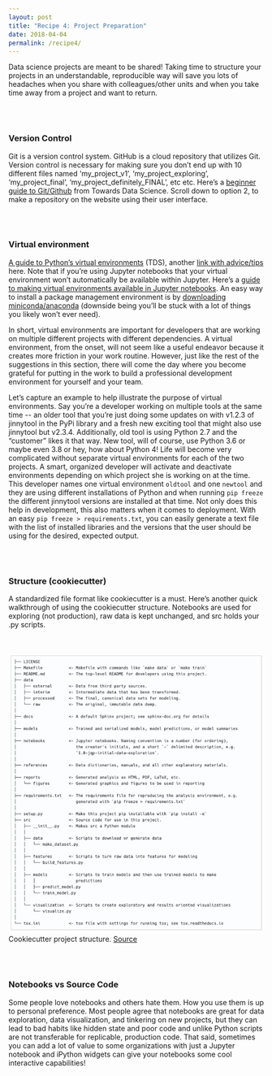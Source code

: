 ```yaml
---
layout: post
title: "Recipe 4: Project Preparation"
date: 2018-04-04
permalink: /recipe4/
---
```


Data science projects are meant to be shared! Taking time to structure your projects in an understandable, reproducible way will save you lots of headaches when you share with colleagues/other units and when you take time away from a project and want to return.

<br><br>
### Version Control
Git is a version control system. GitHub is a cloud repository that utilizes Git.  Version control is necessary for making sure you don’t end up with 10 different files named ‘my_project_v1’, ‘my_project_exploring’, ‘my_project_final’, ‘my_project_definitely_FINAL’, etc etc. Here’s a [beginner guide to Git/Github](https://towardsdatascience.com/getting-started-with-git-and-github-6fcd0f2d4ac6) from Towards Data Science. Scroll down to option 2, to make a repository on the website using their user interface.

<br><br>
### Virtual environment
[A guide to Python’s virtual environments](https://towardsdatascience.com/virtual-environments-104c62d48c54) (TDS), another [link with advice/tips](https://towardsdatascience.com/advice-and-tips-to-properly-work-with-virtual-environments-67bbad9ba5b6) here. Note that if you’re using Jupyter notebooks that your virtual environment won’t automatically be available within Jupyter. Here’s a [guide to making virtual environments available in Jupyter notebooks](https://janakiev.com/blog/jupyter-virtual-envs/). An easy way to install a package management environment is by [downloading miniconda/anaconda](https://www.anaconda.com/products/individual) (downside being you’ll be stuck with a lot of things you likely won’t ever need).

In short, virtual environments are important for developers that are working on multiple different projects with different dependencies. A virtual environment, from the onset, will not seem like a useful endeavor because it creates more friction in your work routine. However, just like the rest of the suggestions in this section, there will come the day where you become grateful for putting in the work to build a professional development environment for yourself and your team.

Let’s capture an example to help illustrate the purpose of virtual environments. Say you’re a developer working on multiple tools at the same time -- an older tool that you’re just doing some updates on with v1.2.3 of jinnytool in the PyPi library and a fresh new exciting tool that might also use jinnytool but v2.3.4. Additionally, old tool is using Python 2.7 and the “customer” likes it that way. New tool, will of course, use Python 3.6 or maybe even 3.8 or hey, how about Python 4! Life will become very complicated without separate virtual environments for each of the two projects. A smart, organized developer will activate and deactivate environments depending on which project she is working on at the time. This developer names one virtual environment `oldtool` and one `newtool` and they are using different installations of Python and when running `pip freeze` the different jinnytool versions are installed at that time. Not only does this help in development, this also matters when it comes to deployment. With an easy `pip freeze > requirements.txt`, you can easily generate a text file with the list of installed libraries and the versions that the user should be using for the desired, expected output.

<br><br>
### Structure (cookiecutter)
A standardized file format like cookiecutter is a must. Here’s another quick walkthrough of using the cookiecutter structure. Notebooks are used for exploring (not production), raw data is kept unchanged, and src holds your .py scripts.

<br><br>
![Cookiecutter](/assets/recipe4/cookiecutter.png)<br>
Cookiecutter project structure. [Source](https://drivendata.github.io/cookiecutter-data-science/)


<br><br>
### Notebooks vs Source Code
Some people love notebooks and others hate them. How you use them is up to personal preference. Most people agree that notebooks are great for data exploration, data visualization, and tinkering on new projects, but they can lead to bad habits like hidden state and poor code and unlike Python scripts are not transferable for replicable, production code. That said, sometimes you can add a lot of value to some organizations with just a Jupyter notebook and iPython widgets can give your notebooks some cool interactive capabilities!
